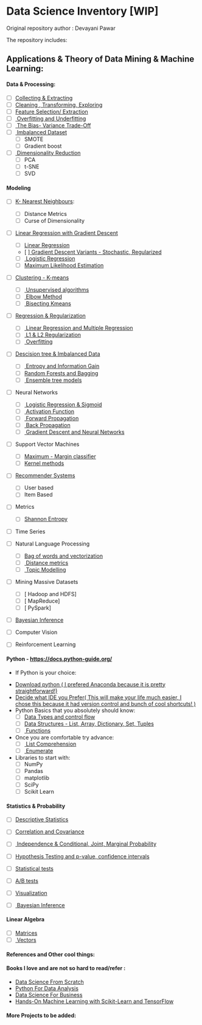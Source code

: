 # Data Science Inventory [WIP]

Original repository author : Devayani Pawar

The repository includes:

## Applications & Theory of  Data Mining & Machine Learning: 

#### Data & Processing:
- [ ] [Collecting & Extracting](Data_Extraction)
- [ ] [Cleaning , Transforming, Exploring]()
- [ ] [Feature Selection/ Extraction]()
- [ ] [ Overfitting and Underfitting]()
- [ ] [ The Bias- Variance Trade-Off]()
- [ ] [ Imbalanced Dataset]()
	- [ ] SMOTE
	- [ ] Gradient boost
- [ ] [ Dimensionality Reduction]()
	- [ ] PCA
	- [ ] t-SNE
	- [ ] SVD

#### Modeling

- [ ] [K- Nearest Neighbours](KNN/Knnfromscratch.py):
	- [ ] Distance Metrics 
	- [ ] Curse of Dimensionality

- [ ] [Linear Regression with Gradient Descent](Linear_regression/GradientDescent.ipynb)	
	- [ ] [Linear Regression]()
	- [ ][ Gradient Descent Variants - Stochastic, Regularized]()
	- [ ] [ Logistic Regression]()
	- [ ]  [Maximum Likelihood Estimation]()
	
- [ ] [Clustering - K-means](Kmeans_clustering/Kmeansfromscratch.py)
	- [ ] [ Unsupervised algorithms]()
	- [ ] [ Elbow Method]()
	- [ ] [ Bisecting Kmeans]()

- [ ] [Regression & Regularization](Price_Prediction_Ridge_Regression/price_prediction.py)
	- [ ] [ Linear Regression and Multiple Regression]()
	- [ ] [ L1 & L2 Regularization]()
	- [ ] [ Overfitting]()

- [ ] [Descision tree & Imbalanced Data ](Decision_tree)
	- [ ] [ Entropy and Information Gain](https://towardsdatascience.com/the-intuition-behind-shannons-entropy-e74820fe9800)
	- [ ] [Random Forests and Bagging]()
	- [ ] [ Ensemble tree models]()

- [ ] Neural Networks 
	- [ ] [ Logistic Regression & Sigmoid]()
	- [ ] [ Activation Function]()
	- [ ] [ Forward Propagation]()
	- [ ] [ Back Propagation]()
	- [ ] [ Gradient Descent and Neural Networks]()

- [ ] Support Vector Machines
	- [ ] [Maximum - Margin classifier]()
	- [ ] [Kernel methods]()

- [ ] [Recommender Systems]( Recommender_system)
	- [ ] User based
	- [ ] Item Based

- [ ] Metrics
	- [ ] [Shannon Entropy](https://towardsdatascience.com/the-intuition-behind-shannons-entropy-e74820fe9800)

- [ ] Time Series

- [ ] Natural Language Processing
	- [ ] [Bag of words and vectorization]()
	- [ ] [ Distance metrics]()
	- [ ] [ Topic Modelling]()

- [ ] Mining Massive Datasets
	- [ ] [ Hadoop and HDFS]
	- [ ] [ MapReduce]
	- [ ] [ PySpark]	

- [ ] [Bayesian Inference](http://seor.vse.gmu.edu/~klaskey/SYST664/SYST664.html)

- [ ] Computer Vision 
 
- [ ]  Reinforcement Learning 

#### Python - https://docs.python-guide.org/

* If Python is your choice:
- [Download python ( I prefered Anaconda because it is pretty straightforward!)](https://docs.anaconda.com/anaconda/install/)
- [Decide what IDE you Prefer( This will make your life much easier, I chose this because it had version control and bunch of cool shortcuts! )]( https://www.jetbrains.com/pycharm/)
- Python Basics that you absolutely should know:
	- [ ] [Data Types and control flow](https://realpython.com/courses/python-data-types/)
	- [ ] [Data Structures - List, Array, Dictionary, Set, Tuples](https://www.learnpython.org/)
	- [ ] [ Functions ](https://www.learnpython.org/)
- Once you are comfortable try advance:
	- [ ] [ List Comprehension ](https://realpython.com/list-comprehension-python/)
	- [ ] [ Enumerate ]()
- Libraries to start with:
	- [ ] NumPy
	- [ ] Pandas
	- [ ] matplotlib
	- [ ] SciPy
	- [ ] Scikit Learn

#### Statistics & Probability

- [ ] [Descriptive Statistics]()
- [ ] [Correlation and Covariance]()
- [ ] [ Independence & Conditional, Joint, Marginal Probability]()
- [ ] [Hypothesis Testing and p-value, confidence intervals]()
- [ ] [Statistical tests]()
- [ ] [A/B tests]()
- [ ] [Visualization]()
- [ ] [ Bayesian Inference]()


#### Linear Algebra
- [ ] [Matrices]()
- [ ] [ Vectors ]()

#### References and Other cool things:

#### Books I love and are not so hard to read/refer : 
- [Data Science From Scratch]()
- [Python For Data Analysis]()
- [Data Science For Business]()
- [Hands-On Machine Learning with Scikit-Learn and TensorFlow]()

#### More Projects to be added: 